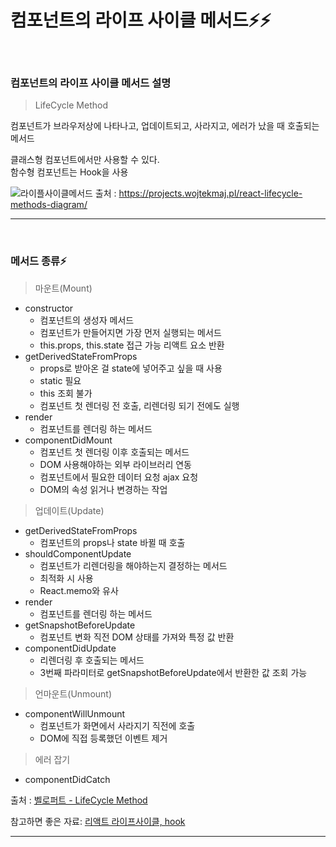 # 컴포넌트의 라이프 사이클 메서드⚡️⚡️

<br/>

### 컴포넌트의 라이프 사이클 메서드 설명

> LifeCycle Method

컴포넌트가 브라우저상에 나타나고, 업데이트되고, 사라지고, 에러가 났을 때 호출되는 메서드

클래스형 컴포넌트에서만 사용할 수 있다.  
함수형 컴포넌트는 Hook을 사용

![라이플사이클메서드](https://user-images.githubusercontent.com/107454269/226254219-f131b99f-892f-434e-9f2c-2339987400a4.png)
출처 : https://projects.wojtekmaj.pl/react-lifecycle-methods-diagram/

---

<br/>

### 메서드 종류⚡️

> 마운트(Mount)

- constructor
  - 컴포넌트의 생성자 메서드
  - 컴포넌트가 만들어지면 가장 먼저 실행되는 메서드
  - this.props, this.state 접근 가능 리액트 요소 반환
- getDerivedStateFromProps
  - props로 받아온 걸 state에 넣어주고 싶을 때 사용
  - static 필요
  - this 조회 불가
  - 컴포넌트 첫 렌더링 전 호출, 리렌더링 되기 전에도 실행
- render
  - 컴포넌트를 렌더링 하는 메서드
- componentDidMount
  - 컴포넌트 첫 렌더링 이후 호출되는 메서드
  - DOM 사용해야하는 외부 라이브러리 연동
  - 컴포넌트에서 필요한 데이터 요청 ajax 요청
  - DOM의 속성 읽거나 변경하는 작업

> 업데이트(Update)

- getDerivedStateFromProps
  - 컴포넌트의 props나 state 바뀔 때 호출
- shouldComponentUpdate
  - 컴포넌트가 리렌더링을 해야하는지 결정하는 메서드
  - 최적화 시 사용
  - React.memo와 유사
- render
  - 컴포넌트를 렌더링 하는 메서드
- getSnapshotBeforeUpdate
  - 컴포넌트 변화 직전 DOM 상태를 가져와 특정 값 반환
- componentDidUpdate
  - 리렌더링 후 호출되는 메서드
  - 3번째 파라미터로 getSnapshotBeforeUpdate에서 반환한 값 조회 가능

> 언마운트(Unmount)

- componentWillUnmount
  - 컴포넌트가 화면에서 사라지기 직전에 호출
  - DOM에 직접 등록했던 이벤트 제거

> 에러 잡기

- componentDidCatch

출처 : [벨로퍼트 - LifeCycle Method](https://react.vlpt.us/basic/25-lifecycle.html)

참고하면 좋은 자료: [리액트 라이프사이클, hook](https://velog.io/@minbr0ther/React.js-%EB%A6%AC%EC%95%A1%ED%8A%B8-%EB%9D%BC%EC%9D%B4%ED%94%84%EC%82%AC%EC%9D%B4%ED%81%B4life-cycle-%EC%88%9C%EC%84%9C-%EC%97%AD%ED%95%A0)

---

<br/>
